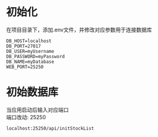 # 初始化
在项目目录下，添加.env文件，并修改对应参数用于连接数据库
```
DB_HOST=localhost
DB_PORT=27017
DB_USER=myUsername
DB_PASSWORD=myPassword
DB_NAME=myDatabase
WEB_PORT=25250
```

# 初始数据库
当应用启动后输入对应端口  
端口改动: 25250
```
localhost:25250/api/initStockList
```
